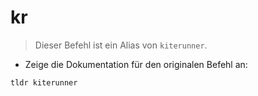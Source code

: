 # kr

> Dieser Befehl ist ein Alias von `kiterunner`.

- Zeige die Dokumentation für den originalen Befehl an:

`tldr kiterunner`
